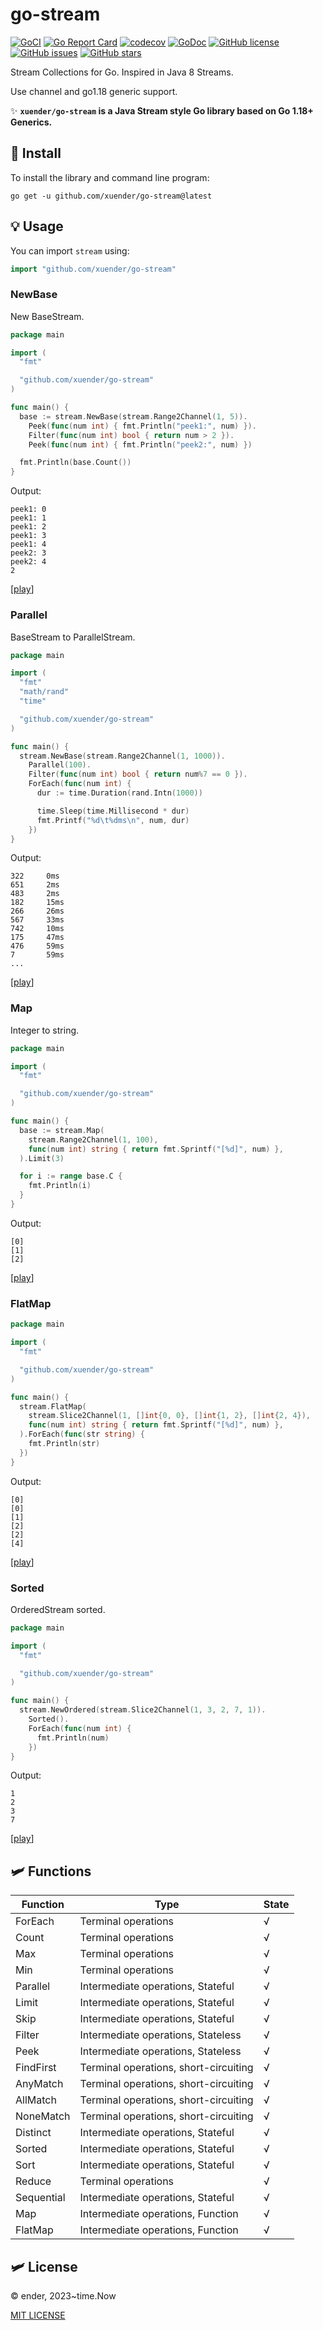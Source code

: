 # go-stream

[![GoCI](https://github.com/xuender/go-stream/workflows/Go/badge.svg)](https://github.com/xuender/go-stream/actions)
[![Go Report Card](https://goreportcard.com/badge/github.com/xuender/go-stream)](https://goreportcard.com/report/github.com/xuender/go-stream)
[![codecov](https://codecov.io/gh/xuender/go-stream/branch/master/graph/badge.svg?token=KCNTIM7DLH)](https://codecov.io/gh/xuender/go-stream)
[![GoDoc](https://godoc.org/github.com/xuender/go-stream?status.svg)](https://pkg.go.dev/github.com/xuender/go-stream)
[![GitHub license](https://img.shields.io/github/license/xuender/go-stream)](https://github.com/xuender/go-stream/blob/main/LICENSE)
[![GitHub issues](https://img.shields.io/github/issues/xuender/go-stream)](https://github.com/xuender/go-stream/issues)
[![GitHub stars](https://img.shields.io/github/stars/xuender/go-stream)](https://github.com/xuender/gostream/stargazers)

Stream Collections for Go. Inspired in Java 8 Streams.

Use channel and go1.18 generic support.

✨ **`xuender/go-stream` is a Java Stream style Go library based on Go 1.18+ Generics.**

## 🚀 Install

To install the library and command line program:

```shell
go get -u github.com/xuender/go-stream@latest
```

## 💡 Usage

You can import `stream` using:

```go
import "github.com/xuender/go-stream"
```

### NewBase

New BaseStream.

```go
package main

import (
  "fmt"

  "github.com/xuender/go-stream"
)

func main() {
  base := stream.NewBase(stream.Range2Channel(1, 5)).
    Peek(func(num int) { fmt.Println("peek1:", num) }).
    Filter(func(num int) bool { return num > 2 }).
    Peek(func(num int) { fmt.Println("peek2:", num) })

  fmt.Println(base.Count())
}
```

Output:

```shell
peek1: 0
peek1: 1
peek1: 2
peek1: 3
peek1: 4
peek2: 3
peek2: 4
2
```

[[play](https://go.dev/play/p/BsHl93sdVLw)]

### Parallel

BaseStream to ParallelStream.

```go
package main

import (
  "fmt"
  "math/rand"
  "time"

  "github.com/xuender/go-stream"
)

func main() {
  stream.NewBase(stream.Range2Channel(1, 1000)).
    Parallel(100).
    Filter(func(num int) bool { return num%7 == 0 }).
    ForEach(func(num int) {
      dur := time.Duration(rand.Intn(1000))

      time.Sleep(time.Millisecond * dur)
      fmt.Printf("%d\t%dms\n", num, dur)
    })
}
```

Output:

```shell
322     0ms  
651     2ms  
483     2ms  
182     15ms 
266     26ms 
567     33ms 
742     10ms 
175     47ms 
476     59ms 
7       59ms 
...
```

[[play](https://go.dev/play/p/CLqmB-Ni9FC)]

### Map

Integer to string.

```go
package main

import (
  "fmt"

  "github.com/xuender/go-stream"
)

func main() {
  base := stream.Map(
    stream.Range2Channel(1, 100),
    func(num int) string { return fmt.Sprintf("[%d]", num) },
  ).Limit(3)

  for i := range base.C {
    fmt.Println(i)
  }
}
```

Output:

```shell
[0]
[1]
[2]
```

[[play](https://go.dev/play/p/o5vbxJwqfdI)]

### FlatMap

```go
package main

import (
  "fmt"

  "github.com/xuender/go-stream"
)

func main() {
  stream.FlatMap(
    stream.Slice2Channel(1, []int{0, 0}, []int{1, 2}, []int{2, 4}),
    func(num int) string { return fmt.Sprintf("[%d]", num) },
  ).ForEach(func(str string) {
    fmt.Println(str)
  })
}
```

Output:

```shell
[0]
[0]
[1]
[2]
[2]
[4]
```

[[play](https://go.dev/play/p/1O-Krx0Ee6b)]

### Sorted

OrderedStream sorted.

```go
package main

import (
  "fmt"

  "github.com/xuender/go-stream"
)

func main() {
  stream.NewOrdered(stream.Slice2Channel(1, 3, 2, 7, 1)).
    Sorted().
    ForEach(func(num int) {
      fmt.Println(num)
    })
}
```

Output:

```shell
1
2
3
7
```

[[play](https://go.dev/play/p/WhobF2xUJKh)]

## 🛩 Functions

| Function | Type | State |
| - | - | - |
| ForEach | Terminal operations | √ |
| Count | Terminal operations | √ |
| Max | Terminal operations | √ |
| Min | Terminal operations | √ |
| Parallel | Intermediate operations, Stateful | √ |
| Limit | Intermediate operations, Stateful | √ |
| Skip | Intermediate operations, Stateful | √ |
| Filter | Intermediate operations, Stateless | √ |
| Peek | Intermediate operations, Stateless | √ |
| FindFirst | Terminal operations, short-circuiting | √ |
| AnyMatch | Terminal operations, short-circuiting | √ |
| AllMatch | Terminal operations, short-circuiting | √ |
| NoneMatch | Terminal operations, short-circuiting | √ |
| Distinct | Intermediate operations, Stateful | √ |
| Sorted | Intermediate operations, Stateful | √ |
| Sort | Intermediate operations, Stateful | √ |
| Reduce | Terminal operations | √ |
| Sequential | Intermediate operations, Stateful | √ |
| Map | Intermediate operations, Function | √ |
| FlatMap | Intermediate operations, Function | √ |

## 🛩 License

© ender, 2023~time.Now

[MIT LICENSE](https://github.com/xuender/go-stream/blob/master/LICENSE)
